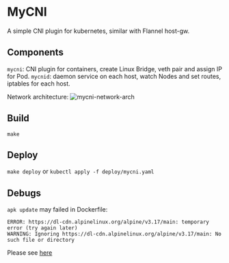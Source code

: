 # MyCNI

A simple CNI plugin for kubernetes, similar with Flannel host-gw.

## Components
`mycni`: CNI plugin for containers, create Linux Bridge, veth pair and assign IP for Pod.
`mycnid`: daemon service on each host, watch Nodes and set routes, iptables for each host.

Network architecture:
![mycni-network-arch](./doc/k8s-mycni-arch.png)

## Build
`make`

## Deploy
`make deploy` or `kubectl apply -f deploy/mycni.yaml`

## Debugs
`apk update` may failed in Dockerfile:
```shell
ERROR: https://dl-cdn.alpinelinux.org/alpine/v3.17/main: temporary error (try again later)
WARNING: Ignoring https://dl-cdn.alpinelinux.org/alpine/v3.17/main: No such file or directory
```

Please see [here](https://github.com/gliderlabs/docker-alpine/issues/386#issuecomment-376523853)
